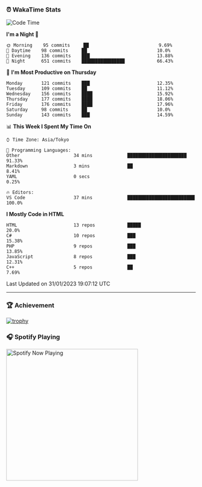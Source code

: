 ### ⏰ WakaTime Stats


<!--START_SECTION:waka-->
![Code Time](http://img.shields.io/badge/Code%20Time-511%20hrs%208%20mins-blue)

**I'm a Night 🦉** 

```text
🌞 Morning    95 commits     ██                          9.69% 
🌆 Daytime    98 commits     ██                          10.0% 
🌃 Evening    136 commits    ███                         13.88% 
🌙 Night      651 commits    ████████████████            66.43%

```
📅 **I'm Most Productive on Thursday** 

```text
Monday       121 commits    ███                         12.35% 
Tuesday      109 commits    ██                          11.12% 
Wednesday    156 commits    ████                        15.92% 
Thursday     177 commits    ████                        18.06% 
Friday       176 commits    ████                        17.96% 
Saturday     98 commits     ██                          10.0% 
Sunday       143 commits    ███                         14.59%

```


📊 **This Week I Spent My Time On** 

```text
⌚︎ Time Zone: Asia/Tokyo

💬 Programming Languages: 
Other                    34 mins             ██████████████████████      91.33% 
Markdown                 3 mins              ██                          8.41% 
YAML                     0 secs                                          0.25%

🔥 Editors: 
VS Code                  37 mins             █████████████████████████   100.0%

```

**I Mostly Code in HTML** 

```text
HTML                     13 repos            █████                       20.0% 
C#                       10 repos            ███                         15.38% 
PHP                      9 repos             ███                         13.85% 
JavaScript               8 repos             ███                         12.31% 
C++                      5 repos             ██                          7.69%

```



 Last Updated on 31/01/2023 19:07:12 UTC
<!--END_SECTION:waka-->

---

### 🏆 Achievement

[![trophy](https://github-profile-trophy.vercel.app/?username=Slime-hatena&theme=flat&no-bg=true&no-frame=true&column=8)](https://github.com/ryo-ma/github-profile-trophy)

### 🎧 Spotify Playing

[<img src="https://spotify-now-playing-slime-hatena.vercel.app/api/spotify-playing" alt="Spotify Now Playing" width="350" />](https://open.spotify.com/user/slime_hatena)

<!--
**Slime-hatena/Slime-hatena** is a ✨ _special_ ✨ repository because its `README.md` (this file) appears on your GitHub profile.

Here are some ideas to get you started:

- 🔭 I’m currently working on ...
- 🌱 I’m currently learning ...
- 👯 I’m looking to collaborate on ...
- 🤔 I’m looking for help with ...
- 💬 Ask me about ...
- 📫 How to reach me: ...
- 😄 Pronouns: ...
- ⚡ Fun fact: ...
-->
